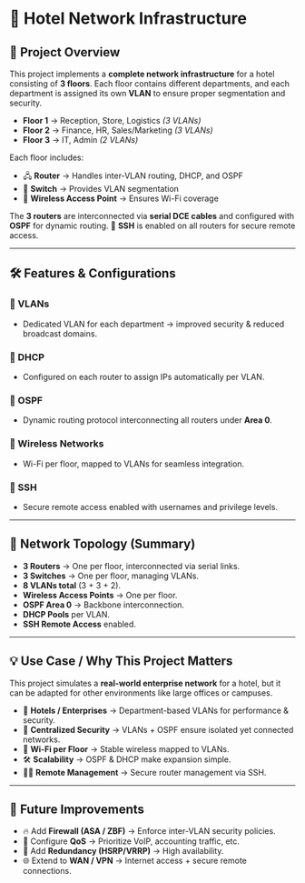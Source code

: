 # 🏨 Hotel Network Infrastructure

## 📘 Project Overview

This project implements a **complete network infrastructure** for a hotel consisting of **3 floors**. Each floor contains different departments, and each department is assigned its own **VLAN** to ensure proper segmentation and security.

* **Floor 1** → Reception, Store, Logistics *(3 VLANs)*
* **Floor 2** → Finance, HR, Sales/Marketing *(3 VLANs)*
* **Floor 3** → IT, Admin *(2 VLANs)*

Each floor includes:

* 🖧 **Router** → Handles inter-VLAN routing, DHCP, and OSPF
* 🔌 **Switch** → Provides VLAN segmentation
* 📡 **Wireless Access Point** → Ensures Wi-Fi coverage

The **3 routers** are interconnected via **serial DCE cables** and configured with **OSPF** for dynamic routing.
🔐 **SSH** is enabled on all routers for secure remote access.

---

## 🛠️ Features & Configurations

### 🔹 VLANs

* Dedicated VLAN for each department → improved security & reduced broadcast domains.

### 🔹 DHCP

* Configured on each router to assign IPs automatically per VLAN.

### 🔹 OSPF

* Dynamic routing protocol interconnecting all routers under **Area 0**.

### 🔹 Wireless Networks

* Wi-Fi per floor, mapped to VLANs for seamless integration.

### 🔹 SSH

* Secure remote access enabled with usernames and privilege levels.

---

## 📐 Network Topology (Summary)

* **3 Routers** → One per floor, interconnected via serial links.
* **3 Switches** → One per floor, managing VLANs.
* **8 VLANs total** (3 + 3 + 2).
* **Wireless Access Points** → One per floor.
* **OSPF Area 0** → Backbone interconnection.
* **DHCP Pools** per VLAN.
* **SSH Remote Access** enabled.

---

## 💡 Use Case / Why This Project Matters

This project simulates a **real-world enterprise network** for a hotel, but it can be adapted for other environments like large offices or campuses.

* 🏨 **Hotels / Enterprises** → Department-based VLANs for performance & security.
* 🔐 **Centralized Security** → VLANs + OSPF ensure isolated yet connected networks.
* 📶 **Wi-Fi per Floor** → Stable wireless mapped to VLANs.
* 🛠 **Scalability** → OSPF & DHCP make expansion simple.
* 👨‍💻 **Remote Management** → Secure router management via SSH.

---

## 🚀 Future Improvements

* 🔥 Add **Firewall (ASA / ZBF)** → Enforce inter-VLAN security policies.
* 🎯 Configure **QoS** → Prioritize VoIP, accounting traffic, etc.
* 🔄 Add **Redundancy (HSRP/VRRP)** → High availability.
* 🌐 Extend to **WAN / VPN** → Internet access + secure remote connections.
